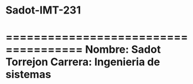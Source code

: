 # Sadot-IMT-231
=====================================
Nombre: Sadot Torrejon
Carrera: Ingenieria de sistemas
=====================================